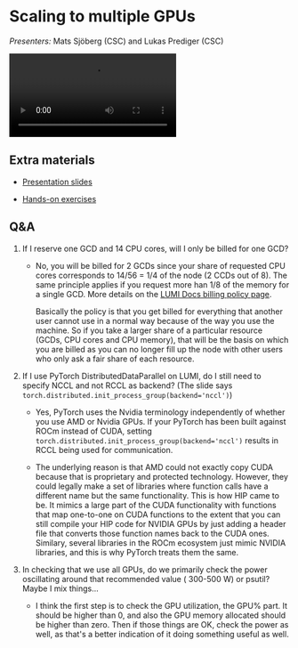 # Scaling to multiple GPUs

*Presenters:* Mats Sjöberg (CSC) and Lukas Prediger (CSC)

<video src="https://462000265.lumidata.eu/ai-20240529/recordings/08_MultipleGPUs.mp4" controls="controls">
</video>


## Extra materials

-   [Presentation slides](https://462000265.lumidata.eu/ai-20240529/files/LUMI-ai-20240529-08-Scaling_multiple_GPUs.pdf)

-   [Hands-on exercises](E08_MultipleGPUs.md)


## Q&A

1. If I reserve one GCD and 14 CPU cores, will I only be billed for one GCD?

    -   No, you will be billed for 2 GCDs since your share of requested CPU cores corresponds to 14/56 = 1/4 of the node (2 CCDs out of 8). The same principle applies if you request more han 1/8 of the memory for a single GCD. More details on the [LUMI Docs billing policy page](https://docs.lumi-supercomputer.eu/runjobs/lumi_env/billing/#gpu-billing). 

        Basically the policy is that you get billed for everything that another user cannot use in a normal way because of the way you use the machine. So if you take a larger share of a particular resource (GCDs, CPU cores and CPU memory), that will be the basis on which you are billed as you can no longer fill up the node with other users who only ask a fair share of each resource.

2. If I use PyTorch DistributedDataParallel on LUMI, do I still need to specify NCCL and not RCCL as backend? (The slide says `torch.distributed.init_process_group(backend='nccl')`)
    - Yes, PyTorch uses the Nvidia terminology independently of whether you use AMD or Nvidia GPUs. If your PyTorch has been built against ROCm instead of CUDA, setting `torch.distributed.init_process_group(backend='nccl')` results in RCCL being used for communication.

    - The underlying reason is that AMD could not exactly copy CUDA because that is proprietary and protected technology. However, they could legally make a set of libraries where function calls have a different name but the same functionality. This is how HIP came to be. It mimics a large part of the CUDA functionality with functions that map one-to-one on CUDA functions to the extent that you can still compile your HIP code for NVIDIA GPUs by just adding a header file that converts those function names back to the CUDA ones. Similary, several libraries in the ROCm ecosystem just mimic NVIDIA libraries, and this is why PyTorch treats them the same.

3. In checking that we use all GPUs, do we primarily check the power oscillating around that recommended value ( 300-500 W) or psutil? Maybe I mix things...

    - I think the first step is to check the GPU utilization, the GPU% part. It should be higher than 0, and also the GPU memory allocated should be higher than zero. Then if those things are OK, check the power as well, as that's a better indication of it doing something useful as well.
